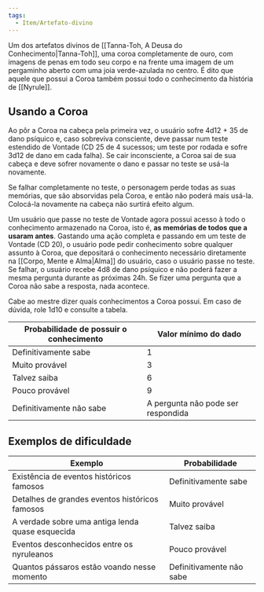```yaml
---
tags:
  - Item/Artefato-divino
---
```

Um dos artefatos divinos de [[Tanna-Toh, A Deusa do Conhecimento|Tanna-Toh]], uma coroa completamente de ouro, com imagens de penas em todo seu corpo e na frente uma imagem de um pergaminho aberto com uma joia verde-azulada no centro. É dito que aquele que possui a Coroa também possui todo o conhecimento da história de [[Nyrule]].

## Usando a Coroa
Ao pôr a Coroa na cabeça pela primeira vez, o usuário sofre 4d12 + 35 de dano psíquico e, caso sobreviva consciente, deve passar num teste estendido de Vontade (CD 25 de 4 sucessos; um teste por rodada e sofre 3d12 de dano em cada falha). Se cair inconsciente, a Coroa sai de sua cabeça e deve sofrer novamente o dano e passar no teste se usá-la novamente.

Se falhar completamente no teste, o personagem perde todas as suas memórias, que são absorvidas pela Coroa, e então não poderá mais usá-la. Colocá-la novamente na cabeça não surtirá efeito algum.

Um usuário que passe no teste de Vontade agora possui acesso à todo o conhecimento armazenado na Coroa, isto é, **as memórias de todos que a usaram antes**. Gastando uma ação completa e passando em um teste de Vontade (CD 20), o usuário pode pedir conhecimento sobre qualquer assunto à Coroa, que depositará o conhecimento necessário diretamente na [[Corpo, Mente e Alma|Alma]] do usuário, caso o usuário passe no teste. Se falhar, o usuário recebe 4d8 de dano psíquico e não poderá fazer a mesma pergunta durante as próximas 24h. Se fizer uma pergunta que a Coroa não sabe a resposta, nada acontece.

Cabe ao mestre dizer quais conhecimentos a Coroa possui. Em caso de dúvida, role 1d10 e consulte a tabela.

| Probabilidade de possuir o conhecimento | Valor mínimo do dado               |
| --------------------------------------- | ---------------------------------- |
| Definitivamente sabe                    | 1                                  |
| Muito provável                          | 3                                  |
| Talvez saiba                            | 6                                  |
| Pouco provável                          | 9                                  |
| Definitivamente não sabe                | A pergunta não pode ser respondida |

## Exemplos de dificuldade
| Exemplo                                          | Probabilidade            |
| ------------------------------------------------ | ------------------------ |
| Existência de eventos históricos famosos         | Definitivamente sabe     |
| Detalhes de grandes eventos históricos famosos   | Muito provável           |
| A verdade sobre uma antiga lenda quase esquecida | Talvez saiba             |
| Eventos desconhecidos entre os nyruleanos        | Pouco provável           |
| Quantos pássaros estão voando nesse momento  | Definitivamente não sabe |
